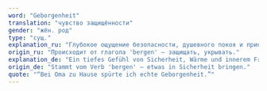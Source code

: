 ```yaml
---
word: "Geborgenheit"
translation: "чувство защищённости"
gender: "жён. род"
type: "сущ."
explanation_ru: "Глубокое ощущение безопасности, душевного покоя и принадлежности."
origin_ru: "Происходит от глагола 'bergen' – защищать, укрывать."
explanation_de: "Ein tiefes Gefühl von Sicherheit, Wärme und innerem Frieden."
origin_de: "Stammt vom Verb 'bergen' – etwas in Sicherheit bringen."
quote: "“Bei Oma zu Hause spürte ich echte Geborgenheit.”"
---
```

